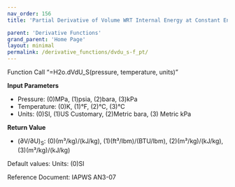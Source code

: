 ```yaml
---
nav_order: 156
title: 'Partial Derivative of Volume WRT Internal Energy at Constant Entropy f(P, T)'

parent: 'Derivative Functions'
grand_parent: 'Home Page'
layout: minimal
permalink: /derivative_functions/dvdu_s-f_pt/
---
```


Function Call “=H2o.dVdU\_S(pressure, temperature, units)”

**Input Parameters**

- Pressure: (0)MPa, (1)psia, (2)bara, (3)kPa
- Temperature: (0)K, (1)°F, (2)°C, (3)°C
- Units: (0)SI, (1)US Customary, (2)Metric bara, (3) Metric kPa

**Return Value**

- (∂V/∂U)<sub>S</sub>: (0)(m³/kg)/(kJ/kg), (1)(ft³/lbm)/(BTU/lbm), (2)(m³/kg)/(kJ/kg), (3)(m³/kg)/(kJ/kg)

Default values: Units: (0)SI

Reference Document: IAPWS AN3-07